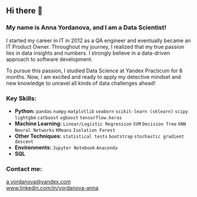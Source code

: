 ## Hi there 👋

### My name is Anna Yordanova, and I am a Data Scientist!

I started my career in IT in 2012 as a QA engineer and eventually became an IT Product Owner. Throughout my journey, I realized that my true passion lies in data insights and numbers. I strongly believe in a data-driven approach to software development.

To pursue this passion, I studied Data Science at Yandex Practicum for 8 months. Now, I am excited and ready to apply my detective mindset and new knowledge to unravel all kinds of data challenges ahead!

### Key Skills:
* **Python:** `pandas` `numpy` `matplotlib` `seaborn` `scikit-learn (sklearn)` `scipy` `lightgbm` `catboost` `xgboost` `tensorflow.keras`
* **Machine Learning:** `Linear/Logistic Regression` `SVM` `Decision Tree` `kNN` `Neural Networks` `KMeans` `Isolation Forest`
* **Other Techniques:** `statistical tests` `bootstrap` `stochastic gradient descent`
* **Environments:** `Jupyter Notebook` `Anaconda`
* **SQL**

### Contact me:
a.yordanova@yandex.com <br>
www.linkedin.com/in/yordanova-anna
